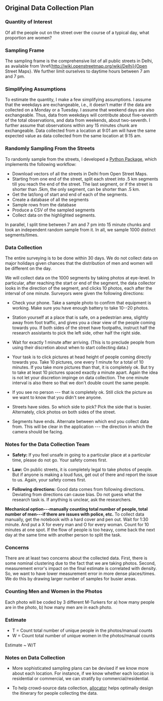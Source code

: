 ## Original Data Collection Plan

### Quantity of Interest

Of all the people out on the street over the course of a typical day, what proportion are women? 

### Sampling Frame

The sampling frame is the comprehensive list of all public streets in Delhi, as available from \href{http://wiki.openstreetmap.org/wiki/Delhi}{Open Street Maps}. We further limit ourselves to daytime hours between 7 am and 7 pm. 

### Simplifying Assumptions

To estimate the quantity, I make a few simplifying assumptions. I assume that the weekdays are exchangeable, i.e., it doesn't matter if the data are collected on a Monday or a Tuesday. I assume that weekend days are also exchangeable. Thus, data from weekdays will contribute about five-seventh of the total observations, and data from weekends, about two-seventh. I further assume that observations within any 15 minutes chunk are exchangeable. Data collected from a location at 9:01 am will have the same expected value as data collected from the same location at 9:15 am.

### Randomly Sampling From the Streets

To randomly sample from the streets, I developed a [Python Package](https://github.com/soodoku/geo_sampling), which implements the following workflow: 

* Download vectors of all the streets in Delhi from Open Street Maps. 
* Starting from one end of the street, split each street into .5 km segments till you reach the end of the street. The last segment, or if the street is shorter than .5km, the only segment, can be shorter than .5 km. 
* Get the lat/long of start and end of each of the segments.   
* Create a database of all the segments
* Sample rows from the database 
* Produce a CSV of the sampled segments 
* Collect data on the highlighted segments.

In parallel, I split time between 7 am and 7 pm into 15 minute chunks and took an independent random sample from it. In all, we sample 1000 distinct segments/times.

### Data Collection

The entire surveying is to be done within 30 days. We do not collect data on major holidays given chances that the distribution of men and women will be different on the day.

We will collect data on the 1000 segments by taking photos at eye-level. In particular, after reaching the start or end of the segment, the data collector looks in the direction of the segment, and clicks 10 photos, each after the interval of one minute. Surveyors were given the following directions:

* Check your phone. Take a sample photo to confirm that equipment is working. Make sure you have enough battery to take 10--20 photos.     

* Station yourself at a place that is safe, on a pedestrian area, slightly away from foot traffic, and gives you a clear view of the people coming towards you. If both sides of the street have footpaths, instruct half the research assistants to pick the left side, other half the right side.

* Wait for exactly 1 minute after arriving. (This is to preclude people from using their discretion about when to start collecting data.) 

* Your task is to click pictures at head height of people coming directly towards you. Take 10 pictures, one every 1 minute for a total of 10 minutes. If you take more pictures than that, it is completely ok. But try to take at least 10 pictures spaced exactly a minute apart. Again the idea is not let your discretion impinge on data collection. The one minute interval is also there so that we don't double count the same people. 

* If you see no person --- that is completely ok. Still click the picture as we want to know that you didn't see anyone. 

* Streets have sides. So which side to pick? Pick the side that is busier. Alternately, click photos on both sides of the street.

* Segments have ends. Alternate between which end you collect data from. This will be clear in the application --- the direction in which the camera should be facing.

### Notes for the Data Collection Team

* **Safety:** If you feel unsafe in going to a particular place at a particular time, please do not go. Your safety comes first.

* **Law:** On public streets, it is completely legal to take photos of people. But if anyone is making a loud fuss, get out of there and report the issue to us. Again, your safety comes first.

* **Following directions:** Good data comes from following directions. Deviating from directions can cause bias. Do not guess what the research task is. If anything is unclear, ask the researchers. 

**Mechanical option---manually counting total number of people, total number of men---if there are issues with police, etc.** To collect data manually, get the notebook with a hard cover and pen out. Wait for 1:30 minute. And put a X for every man and O for every woman. Count for 10 minutes at one spot. If the flow of people is too heavy, come back the next day at the same time with another person to split the task.

### Concerns

There are at least two concerns about the collected data. First, there is some nominal clustering due to the fact that we are taking photos. Second, measurement error's impact on the final estimate is correlated with density. So, we want to have lower measurement error in more dense places/times. We do this by drawing larger number of samples for busier areas. 

### Counting Men and Women in the Photos

Each photo will be coded by 3 different M-Turkers for a) how many people are in the photo, b) how many men are in each photo.  

### Estimate

* T = Count total number of unique people in the photos/manual counts 
* W = Count total number of unique women in the photos/manual counts 

Estimate ~ W/T

### Notes on Data Collection

* More sophisticated sampling plans can be devised if we know more about each location. For instance, if we know whether each location is residential or commercial, we can stratify by commercial/residential.

* To help crowd-source data collection, [allocator](https://github.com/soodoku/allocator) helps optimally design the itinerary for people collecting the data.
